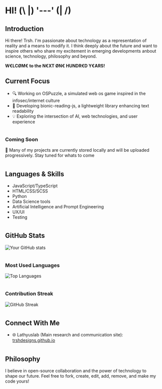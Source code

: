 # HI! (\ |) '---' (| /)

## Introduction

Hi there! Trsh. I'm passionate about technology as a representation of reality and a means to modify it. I think deeply about the future and want to inspire others who share my excitement in emerging developments anbout science, technology, philosophy and beyond.

**W€LCØM€ to the N€XT ØN€ HUNDR€D Y€ARS!**

## Current Focus

- 🔍 Working on OSPuzzle, a simulated web os game inspired in the infosec/internet culture
- 🧠 Developing bionic-reading-js, a lightweight library enhancing text readability
- 💡 Exploring the intersection of AI, web technologies, and user experience

#

### Coming Soon
🚧 Many of my projects are currently stored locally and will be uploaded progressively. Stay tuned for whats to come
#

## Languages & Skills

- JavaScript/TypeScript
- HTML/CSS/SCSS
- Python
- Data Science tools
- Artificial Intelligence and Prompt Engineering
- UX/UI
- Testing
#
## GitHub Stats

![Your GitHub stats](https://github-readme-stats.vercel.app/api?username=TrshDesigns&show_icons=true&theme=radical)
#
### Most Used Languages
![Top Languages](https://github-readme-stats.vercel.app/api/top-langs/?username=TrshDesigns&layout=compact&theme=radical)
#
### Contribution Streak
![GitHub Streak](https://github-readme-streak-stats.herokuapp.com/?user=TrshDesigns&theme=radical)
#
## Connect With Me
- 🌐 Lathyuslab (Main research and communication site): [trshdesigns.github.io](https://trshdesigns.github.io)
#
## Philosophy
I believe in open-source collaboration and the power of technology to shape our future. Feel free to fork, create, edit, add, remove, and make my code yours!
